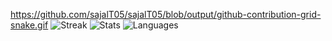 https://github.com/sajalT05/sajalT05/blob/output/github-contribution-grid-snake.gif
![Streak](https://github-readme-streak-stats.herokuapp.com?user=sajalT05&ring=2188FF&fire=0366D6&currStreakLabel=005CC5&border=01000077)
![Stats](https://github-readme-stats.vercel.app/api?username=sajalT05&show_icons=true)
![Languages](https://github-readme-stats.vercel.app/api/top-langs/?username=sajalT05&layout=compact)
